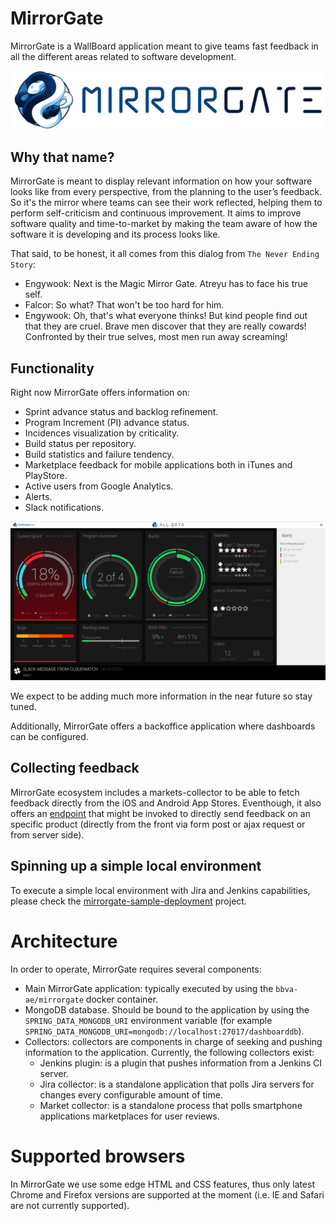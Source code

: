# MirrorGate

MirrorGate is a WallBoard application meant to give teams fast feedback in all the different areas related to software development.

![MirrorGate](./assets/img/logo.png)

## Why that name?

MirrorGate is meant to display relevant information on how your software looks like from every perspective, from the planning to the user’s feedback. So it's the mirror where teams can see their work reflected, helping them to perform self-criticism and continuous improvement. It aims to improve software quality and time-to-market by making the team aware of how the software it is developing and its process looks like.

That said, to be honest, it all comes from this dialog from `The Never Ending Story`:

* Engywook: Next is the Magic Mirror Gate. Atreyu has to face his true self.
* Falcor: So what? That won't be too hard for him.
* Engywook: Oh, that's what everyone thinks! But kind people find out that they are cruel. Brave men discover that they are really cowards! Confronted by their true selves, most men run away screaming!

## Functionality

Right now MirrorGate offers information on:
- Sprint advance status and backlog refinement.
- Program Increment (PI) advance status.
- Incidences visualization by criticality.
- Build status per repository.
- Build statistics and failure tendency.
- Marketplace feedback for mobile applications both in iTunes and PlayStore.
- Active users from Google Analytics.
- Alerts.
- Slack notifications.

![ScreenCatpure](./assets/img/screencapture.png)

We expect to be adding much more information in the near future so stay tuned.

Additionally, MirrorGate offers a backoffice application where dashboards can be configured.

## Collecting feedback

MirrorGate ecosystem includes a markets-collector to be able to fetch feedback directly from the iOS and Android App Stores. Eventhough, it also offers an [endpoint](./collect-feedback.md) that might be invoked to directly send feedback on an specific product (directly from the front via form post or ajax request or from server side).

## Spinning up a simple local environment

To execute a simple local environment with Jira and Jenkins capabilities, please check the [mirrorgate-sample-deployment](https://github.com/BBVA/mirrorgate-sample-deployment) project.


# Architecture

In order to operate, MirrorGate requires several components:

- Main MirrorGate application: typically executed by using the `bbva-ae/mirrorgate` docker container.
- MongoDB database. Should be bound to the application by using the `SPRING_DATA_MONGODB_URI` environment variable (for example `SPRING_DATA_MONGODB_URI=mongodb://localhost:27017/dashboarddb`).
- Collectors: collectors are components in charge of seeking and pushing information to the application. Currently, the following collectors exist:
    - Jenkins plugin: is a plugin that pushes information from a Jenkins CI server.
    - Jira collector: is a standalone application that polls Jira servers for changes every configurable amount of time.
    - Market collector: is a standalone process that polls smartphone applications marketplaces for user reviews.

# Supported browsers

In MirrorGate we use some edge HTML and CSS features, thus only latest Chrome and Firefox versions are supported at the moment (i.e. IE and Safari are not currently supported).
